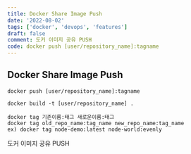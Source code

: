 ```yaml
---
title: Docker Share Image Push
date: '2022-08-02'
tags: ['docker', 'devops', 'features']
draft: false
comment: 도커 이미지 공유 PUSH
code: docker push [user/repository_name]:tagname
---
```


## Docker Share Image Push

```docker
docker push [user/repository_name]:tagname

docker build -t [user/repository_name] .

docker tag 기존이름:태그 새로운이름:태그
docker tag old_repo_name:tag_name new_repo_name:tag_name
ex) docker tag node-demo:latest node-world:evenly
```

도커 이미지 공유 PUSH
